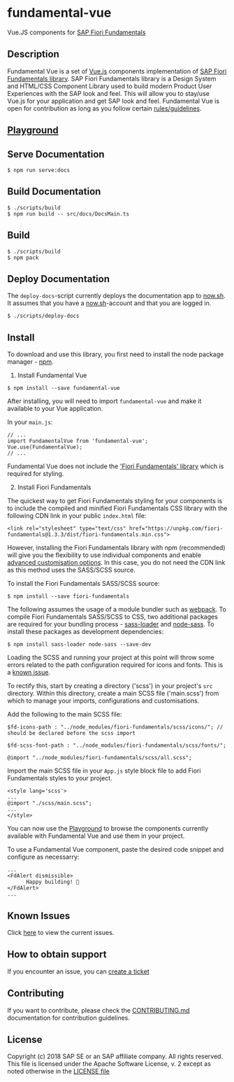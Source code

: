 # fundamental-vue
Vue.JS components for [SAP Fiori Fundamentals](https://github.com/SAP/fundamental)


## Description
Fundamental Vue is a set of [Vue.js](https://vuejs.org/) components implementation of [SAP Fiori Fundamentals library](https://sap.github.io/fundamental/). SAP Fiori Fundamentals library is a Design System and HTML/CSS Component Library used to build modern Product User Experiences with the SAP look and feel. This will allow you to stay/use Vue.js for your application and get SAP look and feel.
Fundamental Vue is open for contribution as long as you follow certain [rules/guidelines](./CONTRIBUTING.md).



## [Playground](https://dist-4d2gqwr8y.now.sh)


## Serve Documentation
```
$ npm run serve:docs
```

## Build Documentation
```
$ ./scripts/build
$ npm run build -- src/docs/DocsMain.ts
```

## Build
```
$ ./scripts/build
$ npm pack
```

## Deploy Documentation
The `deploy-docs`-script currently deploys the documentation app to [now.sh](https://now.sh). It assumes that you have a [now.sh](https://now.sh)-account and that you are logged in.

```
$ ./scripts/deploy-docs
```

## Install

To download and use this library, you first need to install the node package manager - [npm](https://www.npmjs.com/get-npm).
 
1. Install Fundamental Vue
```
$ npm install --save fundamental-vue
```

After installing, you will need to import `fundamental-vue` and make it available to your Vue application.

In your `main.js`:

```
// ...
import FundamentalVue from 'fundamental-vue';
Vue.use(FundamentalVue);
// ...
```

Fundamental Vue does not include the ['Fiori Fundamentals' library](https://github.com/SAP/fundamental) which is required for styling. 


2. Install Fiori Fundamentals

The quickest way to get Fiori Fundamentals styling for your components is  to include the compiled and minified Fiori Fundamentals CSS library with the following CDN link in your public `index.html` file:
```
<link rel="stylesheet" type="text/css" href="https://unpkg.com/fiori-fundamentals@1.3.3/dist/fiori-fundamentals.min.css">
```

However, installing the Fiori Fundamentals library with npm (recommended) will give you the flexibility to use individual components and enable [advanced customisation options](https://github.com/SAP/fundamental/wiki/Advanced-Customization). In this case, you do not need the CDN link as this method uses the SASS/SCSS source.

To install the Fiori Fundamentals SASS/SCSS source:
```
$ npm install --save fiori-fundamentals
```

The following assumes the usage of a module bundler such as [webpack](https://webpack.js.org/). To compile Fiori Fundamentals SASS/SCSS to CSS, two additional packages are required for your bundling process - [sass-loader](https://github.com/webpack-contrib/sass-loader) and [node-sass](https://github.com/sass/node-sass). To install these packages as development dependencies:

```
$ npm install sass-loader node-sass --save-dev
```

Loading the SCSS and running your project at this point will throw some errors related to the path configuration required for icons and fonts. This is a [known issue](https://github.com/SAP/fundamental#known-issues). 

To rectify this, start by creating a directory ('scss') in your project's `src` directory. Within this directory, create a main SCSS file ('main.scss') from which to manage your imports, configurations and customisations. 

Add the following to the main SCSS file:
```
$fd-icons-path : "../node_modules/fiori-fundamentals/scss/icons/"; // should be declared before the scss import

$fd-scss-font-path : "../node_modules/fiori-fundamentals/scss/fonts/";

@import "../node_modules/fiori-fundamentals/scss/all.scss";
```

Import the main SCSS file in your `App.js` style block file to add Fiori Fundamentals styles to your project.

```
<style lang='scss'>
...
@import "./scss/main.scss";
...
</style>
```

You can now use the [Playground](https://dist-4d2gqwr8y.now.sh/#/start) to browse the components currently available with Fundamental Vue and use them in your project.

To use a Fundamental Vue component, paste the desired code snippet and configure as necessarry:

```
...
<FdAlert dismissible>
      Happy building! 🚀
</FdAlert>
...
```

## Known Issues

Click [here](https://github.com/SAP/fundamental-vue/issues) to view the current issues.

## How to obtain support

If you encounter an issue, you can [create a ticket](https://github.com/SAP/fundamental-vue/issues/new)


## Contributing

If you want to contribute, please check the [CONTRIBUTING.md](./CONTRIBUTING.md) documentation for contribution guidelines.

## License

Copyright (c) 2018 SAP SE or an SAP affiliate company. All rights reserved.
This file is licensed under the Apache Software License, v. 2 except as noted otherwise in the [LICENSE file](https://github.com/SAP/fundamental-vue/blob/master/LICENSE.txt)
